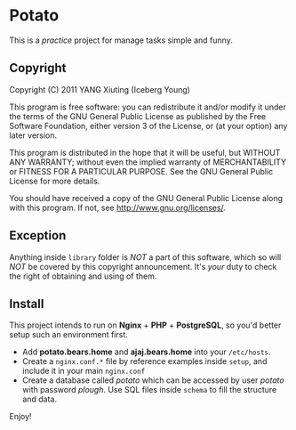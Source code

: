 Potato
======

This is a *practice* project for manage tasks simple and funny.

Copyright
---------

Copyright (C) 2011  YANG Xiuting (Iceberg Young)

This program is free software: you can redistribute it and/or modify
it under the terms of the GNU General Public License as published by
the Free Software Foundation, either version 3 of the License, or
(at your option) any later version.

This program is distributed in the hope that it will be useful,
but WITHOUT ANY WARRANTY; without even the implied warranty of
MERCHANTABILITY or FITNESS FOR A PARTICULAR PURPOSE.  See the
GNU General Public License for more details.

You should have received a copy of the GNU General Public License
along with this program.  If not, see <http://www.gnu.org/licenses/>.

Exception
---------

Anything inside `library` folder is *NOT* a part of this software,
which so will *NOT* be covered by this copyright announcement.
It's *your* duty to check the right of obtaining and using of them.

Install
-------

This project intends to run on **Nginx** + **PHP** + **PostgreSQL**,
so you'd better setup such an environment first.

* Add **potato.bears.home** and **ajaj.bears.home** into your `/etc/hosts`.
* Create a `nginx.conf.*` file by reference examples inside `setup`,
  and include it in your main `nginx.conf`
* Create a database called *potato*
  which can be accessed by user *potato* with password *plough*.
  Use SQL files inside `schema` to fill the structure and data.

Enjoy!